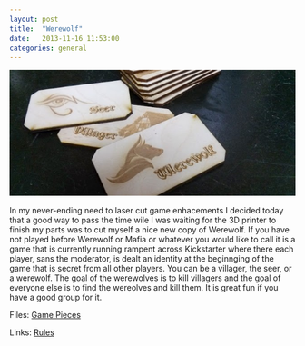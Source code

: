 ```yaml
---
layout: post
title:  "Werewolf"
date:   2013-11-16 11:53:00
categories: general
---
```


<img src="/images/story/werewolf.png" class="headline"/>

In my never-ending need to laser cut game enhacements I decided today that a good way to pass the time wile I was waiting for the 3D printer to finish my parts was to cut myself a nice new copy of Werewolf. If you have not played before Werewolf or Mafia or whatever you would like to call it is a game that is currently running rampent across Kickstarter where there each player, sans the moderator, is dealt an identity at the beginnging of the game that is secret from all other players. You can be a villager, the seer, or a werewolf. The goal of the werewolves is to kill villagers and the goal of everyone else is to find the wereolves and kill them. It is great fun if you have a good group for it.

Files:
<a href="http://www.thingiverse.com/thing:185091" target="_blank">Game Pieces</a>

Links:
<a href="http://www.brenbarn.net/werewolf/rules.html" target="_blank">Rules</a>
